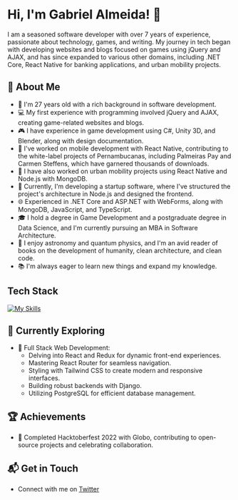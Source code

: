 # Hi, I'm Gabriel Almeida! 👋

I am a seasoned software developer with over 7 years of experience, passionate about technology, games, and writing. My journey in tech began with developing websites and blogs focused on games using jQuery and AJAX, and has since expanded to various other domains, including .NET Core, React Native for banking applications, and urban mobility projects.


## 🚀 About Me

- 🌟 I'm 27 years old with a rich background in software development.
- 💻 My first experience with programming involved jQuery and AJAX, creating game-related websites and blogs.
- 🎮 I have experience in game development using C#, Unity 3D, and Blender, along with design documentation.
- 📱 I've worked on mobile development with React Native, contributing to the white-label projects of Pernambucanas, including Palmeiras Pay and Carmen Steffens, which have garnered thousands of downloads.
- 🚀 I have also worked on urban mobility projects using React Native and Node.js with MongoDB.
- 🏢 Currently, I'm developing a startup software, where I've structured the project's architecture in Node.js and designed the frontend.
- 🌐 Experienced in .NET Core and ASP.NET with WebForms, along with MongoDB, JavaScript, and TypeScript.
- 🎓 I hold a degree in Game Development and a postgraduate degree in Data Science, and I'm currently pursuing an MBA in Software Architecture.
- 🌌 I enjoy astronomy and quantum physics, and I'm an avid reader of books on the development of humanity, clean architecture, and clean code.
- 📚 I'm always eager to learn new things and expand my knowledge.

## Tech Stack
[![My Skills](https://skillicons.dev/icons?i=js,html,css,csharp,unity,blender,react,nodejs,mongodb,dotnet,typescript)](https://skillicons.dev)

## 🌱 Currently Exploring

- 🚀 Full Stack Web Development:
  - Delving into React and Redux for dynamic front-end experiences.
  - Mastering React Router for seamless navigation.
  - Styling with Tailwind CSS to create modern and responsive interfaces.
  - Building robust backends with Django.
  - Utilizing PostgreSQL for efficient database management.

## 🏆 Achievements

- 🌟 Completed Hacktoberfest 2022 with Globo, contributing to open-source projects and celebrating collaboration.

## 📬 Get in Touch

- Connect with me on [Twitter](https://x.com/Almeida_dev)

